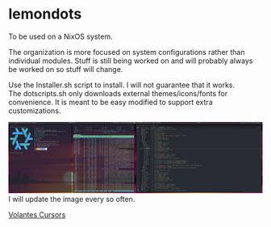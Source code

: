 # lemondots </br>
To be used on a NixOS system. </br>

The organization is more focused on system configurations rather than individual modules. Stuff is still being worked on and will probably always be worked on so stuff will change. </br>

Use the Installer.sh script to install. I will not guarantee that it works. </br>
The dotscripts.sh only downloads external themes/icons/fonts for convenience. It is meant to be easy modified to support extra customizations. </br>

<img src="desktop.png"> </br>
I will update the image every so often. </br>

[Volantes Cursors](https://github.com/varlesh/volantes-cursors) </br>